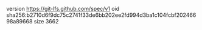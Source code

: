 version https://git-lfs.github.com/spec/v1
oid sha256:b2710d6f9dc75c2741f33de6bb202ee2fd994d3ba1c104fcbf20246698a89668
size 3662
